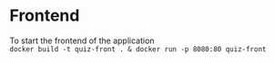 # Frontend

  To start the frontend of the application  
    `docker build -t quiz-front . & docker run -p 8080:80 quiz-front`
